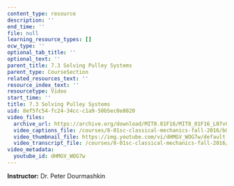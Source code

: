 ```yaml
---
content_type: resource
description: ''
end_time: ''
file: null
learning_resource_types: []
ocw_type: ''
optional_tab_title: ''
optional_text: ''
parent_title: 7.3 Solving Pulley Systems
parent_type: CourseSection
related_resources_text: ''
resource_index_text: ''
resourcetype: Video
start_time: ''
title: 7.3 Solving Pulley Systems
uid: 8ef5fc54-fc24-34cc-c1a9-50b5ec0e8020
video_files:
  archive_url: https://archive.org/download/MIT8.01F16/MIT8_01F16_L07v03_360p.mp4
  video_captions_file: /courses/8-01sc-classical-mechanics-fall-2016/b06ecc70216b58fbbc09f0e63aa66c5e_dHMGV_WOG7w.vtt
  video_thumbnail_file: https://img.youtube.com/vi/dHMGV_WOG7w/default.jpg
  video_transcript_file: /courses/8-01sc-classical-mechanics-fall-2016/665d5bd5c530102543c3e30414743e2f_dHMGV_WOG7w.pdf
video_metadata:
  youtube_id: dHMGV_WOG7w
---
```


**Instructor:** Dr. Peter Dourmashkin

